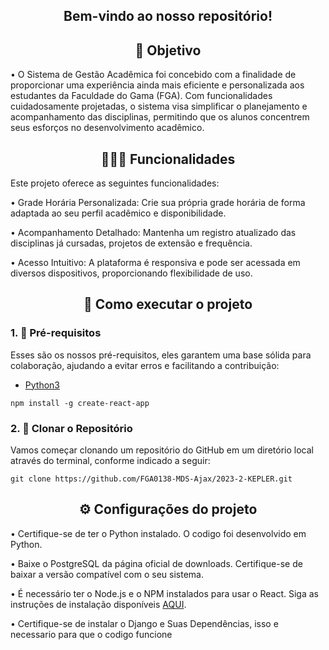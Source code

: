 <!-- Título centralizado -->
<div align="center">
  <h2>Bem-vindo ao nosso repositório! </h2>
</div> 

<!-- Título centralizado -->
<div align="center">
  <h2>🎯 Objetivo </h2>
</div> 

• O Sistema de Gestão Acadêmica foi concebido com a finalidade de proporcionar uma experiência ainda mais eficiente e personalizada aos estudantes da Faculdade do Gama (FGA). Com funcionalidades cuidadosamente projetadas, o sistema visa simplificar o planejamento e acompanhamento das disciplinas, permitindo que os alunos concentrem seus esforços no desenvolvimento acadêmico.

<!-- Título centralizado -->
<div align="center">
  <h2>👩🏾‍💻 Funcionalidades </h2>
</div> 

Este projeto oferece as seguintes funcionalidades:

• Grade Horária Personalizada: Crie sua própria grade horária de forma adaptada ao seu perfil acadêmico e disponibilidade.

• Acompanhamento Detalhado: Mantenha um registro atualizado das disciplinas já cursadas, projetos de extensão e frequência.

• Acesso Intuitivo: A plataforma é responsiva e pode ser acessada em diversos dispositivos, proporcionando flexibilidade de uso.


<!-- Título centralizado -->
<div align="center">
  <h2>🤞 Como executar o projeto </h2>
</div> 

### 1. 🔑 Pré-requisitos
Esses são os nossos pré-requisitos, eles garantem uma base sólida para colaboração, ajudando a evitar erros e facilitando a contribuição:
- [Python3](https://www.python.org/downloads/)
  

```
npm install -g create-react-app
``` 

<!-- Adiciona a funçao de copiar o link do repositorio -->
### 2. 📍 Clonar o Repositório
Vamos começar clonando um repositório do GitHub em um diretório local através do terminal, conforme indicado a seguir:
```
git clone https://github.com/FGA0138-MDS-Ajax/2023-2-KEPLER.git
```
  	
  
<div align="center">
  <h2>⚙️ Configurações do projeto </h2>
</div>

• Certifique-se de ter o Python instalado. O codigo foi desenvolvido em Python.
  
• Baixe o PostgreSQL da página oficial de downloads. Certifique-se de baixar a versão compatível com o seu sistema.

• É necessário ter o Node.js e o NPM instalados para usar o React. Siga as instruções de instalação disponíveis [AQUI](https://kinsta.com/pt/base-de-conhecimento/react-no-windows-macos-e-linux/#como-instalar-o-react-no-windows).

• Certifique-se de instalar o Django e Suas Dependências, isso e necessario para que o codigo funcione  
